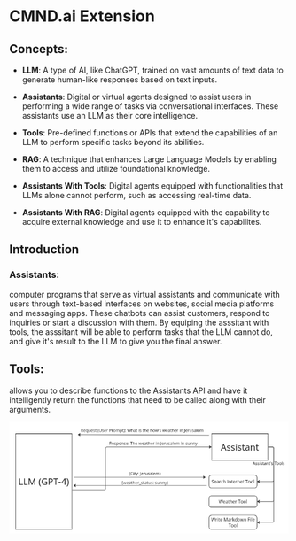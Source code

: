 # CMND.ai Extension

## Concepts: 
- **LLM**: A type of AI, like ChatGPT, trained on vast amounts of text data to generate human-like responses based on text inputs.

- **Assistants**: Digital or virtual agents designed to assist users in performing a wide range of tasks via conversational interfaces. These assistants use an LLM as their core intelligence.

- **Tools**: Pre-defined functions or APIs that extend the capabilities of an LLM to perform specific tasks beyond its abilities.
- **RAG**: A technique that enhances Large Language Models by enabling them to access and utilize foundational knowledge.

- **Assistants With Tools**: Digital agents equipped with functionalities that LLMs alone cannot perform, such as accessing real-time data.

- **Assistants With RAG**: Digital agents equipped with the capability to acquire external knowledge and use it to enhance it's capabilites.
  

## Introduction

### Assistants:
computer programs that serve as virtual assistants and communicate with users through text-based interfaces on websites, social media platforms and messaging apps. These chatbots can assist customers, respond to inquiries or start a discussion with them. By equiping the asssitant with tools, the asssitant will be able to perform tasks that the LLM cannot do, and give it's result to the LLM to give you the final answer.

## Tools:
allows you to describe functions to the Assistants API and have it intelligently return the functions that need to be called along with their arguments.

![src/assistants.png](src/assistants.png)
